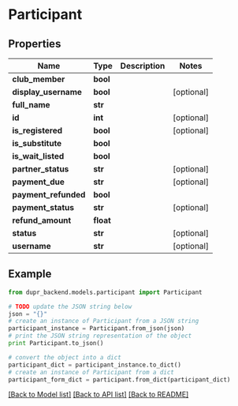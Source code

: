 # Participant


## Properties
Name | Type | Description | Notes
------------ | ------------- | ------------- | -------------
**club_member** | **bool** |  | 
**display_username** | **bool** |  | [optional] 
**full_name** | **str** |  | 
**id** | **int** |  | [optional] 
**is_registered** | **bool** |  | [optional] 
**is_substitute** | **bool** |  | 
**is_wait_listed** | **bool** |  | 
**partner_status** | **str** |  | [optional] 
**payment_due** | **str** |  | [optional] 
**payment_refunded** | **bool** |  | 
**payment_status** | **str** |  | [optional] 
**refund_amount** | **float** |  | 
**status** | **str** |  | [optional] 
**username** | **str** |  | [optional] 

## Example

```python
from dupr_backend.models.participant import Participant

# TODO update the JSON string below
json = "{}"
# create an instance of Participant from a JSON string
participant_instance = Participant.from_json(json)
# print the JSON string representation of the object
print Participant.to_json()

# convert the object into a dict
participant_dict = participant_instance.to_dict()
# create an instance of Participant from a dict
participant_form_dict = participant.from_dict(participant_dict)
```
[[Back to Model list]](../README.md#documentation-for-models) [[Back to API list]](../README.md#documentation-for-api-endpoints) [[Back to README]](../README.md)


